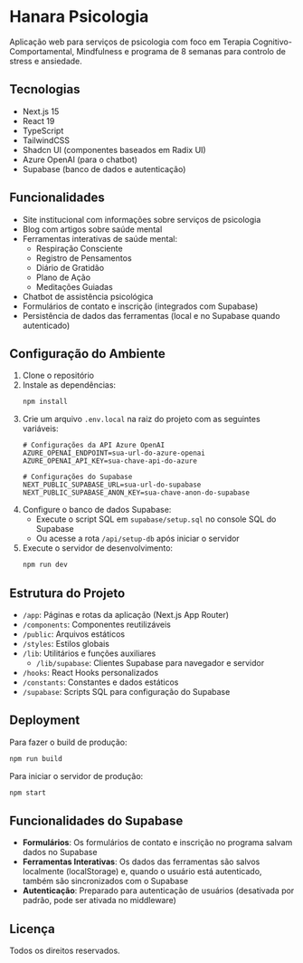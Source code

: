 # Hanara Psicologia

Aplicação web para serviços de psicologia com foco em Terapia Cognitivo-Comportamental, Mindfulness e programa de 8 semanas para controlo de stress e ansiedade.

## Tecnologias

- Next.js 15
- React 19
- TypeScript
- TailwindCSS
- Shadcn UI (componentes baseados em Radix UI)
- Azure OpenAI (para o chatbot)
- Supabase (banco de dados e autenticação)

## Funcionalidades

- Site institucional com informações sobre serviços de psicologia
- Blog com artigos sobre saúde mental
- Ferramentas interativas de saúde mental:
  - Respiração Consciente
  - Registro de Pensamentos
  - Diário de Gratidão
  - Plano de Ação
  - Meditações Guiadas
- Chatbot de assistência psicológica
- Formulários de contato e inscrição (integrados com Supabase)
- Persistência de dados das ferramentas (local e no Supabase quando autenticado)

## Configuração do Ambiente

1. Clone o repositório
2. Instale as dependências:
   ```bash
   npm install
   ```
3. Crie um arquivo `.env.local` na raiz do projeto com as seguintes variáveis:
   ```
   # Configurações da API Azure OpenAI
   AZURE_OPENAI_ENDPOINT=sua-url-do-azure-openai
   AZURE_OPENAI_API_KEY=sua-chave-api-do-azure
   
   # Configurações do Supabase
   NEXT_PUBLIC_SUPABASE_URL=sua-url-do-supabase
   NEXT_PUBLIC_SUPABASE_ANON_KEY=sua-chave-anon-do-supabase
   ```
4. Configure o banco de dados Supabase:
   - Execute o script SQL em `supabase/setup.sql` no console SQL do Supabase
   - Ou acesse a rota `/api/setup-db` após iniciar o servidor
5. Execute o servidor de desenvolvimento:
   ```bash
   npm run dev
   ```

## Estrutura do Projeto

- `/app`: Páginas e rotas da aplicação (Next.js App Router)
- `/components`: Componentes reutilizáveis
- `/public`: Arquivos estáticos
- `/styles`: Estilos globais
- `/lib`: Utilitários e funções auxiliares
  - `/lib/supabase`: Clientes Supabase para navegador e servidor
- `/hooks`: React Hooks personalizados
- `/constants`: Constantes e dados estáticos
- `/supabase`: Scripts SQL para configuração do Supabase

## Deployment

Para fazer o build de produção:

```bash
npm run build
```

Para iniciar o servidor de produção:

```bash
npm start
```

## Funcionalidades do Supabase

- **Formulários**: Os formulários de contato e inscrição no programa salvam dados no Supabase
- **Ferramentas Interativas**: Os dados das ferramentas são salvos localmente (localStorage) e, quando o usuário está autenticado, também são sincronizados com o Supabase
- **Autenticação**: Preparado para autenticação de usuários (desativada por padrão, pode ser ativada no middleware)

## Licença

Todos os direitos reservados. 